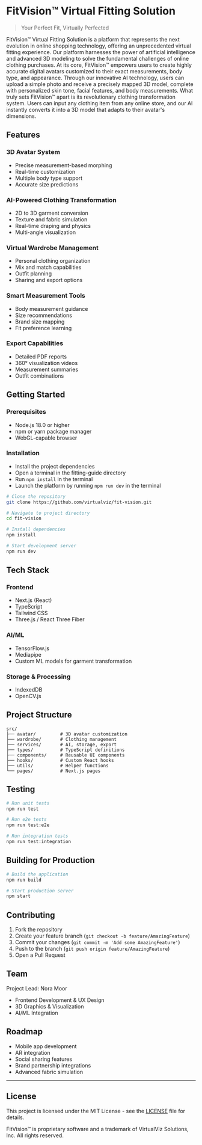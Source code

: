 # FitVision™ Virtual Fitting Solution

> Your Perfect Fit, Virtually Perfected

FitVision™ Virtual Fitting Solution is a platform that represents the next evolution in online shopping technology, offering an unprecedented virtual fitting experience. Our platform harnesses the power of artificial intelligence and advanced 3D modeling to solve the fundamental challenges of online clothing purchases.
At its core, FitVision™ empowers users to create highly accurate digital avatars customized to their exact measurements, body type, and appearance. Through our innovative AI technology, users can upload a simple photo and receive a precisely mapped 3D model, complete with personalized skin tone, facial features, and body measurements.
What truly sets FitVision™ apart is its revolutionary clothing transformation system. Users can input any clothing item from any online store, and our AI instantly converts it into a 3D model that adapts to their avatar's dimensions.

## Features

### 3D Avatar System
- Precise measurement-based morphing
- Real-time customization
- Multiple body type support
- Accurate size predictions

### AI-Powered Clothing Transformation
- 2D to 3D garment conversion
- Texture and fabric simulation
- Real-time draping and physics
- Multi-angle visualization

### Virtual Wardrobe Management
- Personal clothing organization
- Mix and match capabilities
- Outfit planning
- Sharing and export options

### Smart Measurement Tools
- Body measurement guidance
- Size recommendations
- Brand size mapping
- Fit preference learning

### Export Capabilities
- Detailed PDF reports
- 360° visualization videos
- Measurement summaries
- Outfit combinations

## Getting Started

### Prerequisites
- Node.js 18.0 or higher
- npm or yarn package manager
- WebGL-capable browser

### Installation
- Install the project dependencies
- Open a terminal in the fitting-guide directory
- Run `npm install` in the terminal
- Launch the platform by running `npm run dev` in the terminal

```bash
# Clone the repository
git clone https://github.com/virtualviz/fit-vision.git

# Navigate to project directory
cd fit-vision

# Install dependencies
npm install

# Start development server
npm run dev
```

## Tech Stack

### Frontend
- Next.js (React)
- TypeScript
- Tailwind CSS
- Three.js / React Three Fiber

### AI/ML
- TensorFlow.js
- Mediapipe
- Custom ML models for garment transformation

### Storage & Processing
- IndexedDB
- OpenCV.js

## Project Structure

```
src/
├── avatar/         # 3D avatar customization
├── wardrobe/       # Clothing management
├── services/       # AI, storage, export
├── types/          # TypeScript definitions
├── components/     # Reusable UI components
├── hooks/          # Custom React hooks
├── utils/          # Helper functions
└── pages/          # Next.js pages
```

## Testing

```bash
# Run unit tests
npm run test

# Run e2e tests
npm run test:e2e

# Run integration tests
npm run test:integration
```

## Building for Production

```bash
# Build the application
npm run build

# Start production server
npm start
```

## Contributing

1. Fork the repository
2. Create your feature branch (`git checkout -b feature/AmazingFeature`)
3. Commit your changes (`git commit -m 'Add some AmazingFeature'`)
4. Push to the branch (`git push origin feature/AmazingFeature`)
5. Open a Pull Request

## Team

Project Lead: Nora Moor  
- Frontend Development & UX Design
- 3D Graphics & Visualization
- AI/ML Integration

## Roadmap

- Mobile app development
- AR integration
- Social sharing features
- Brand partnership integrations
- Advanced fabric simulation

---
## License

This project is licensed under the MIT License - see the [LICENSE](LICENSE) file for details.

FitVision™ is proprietary software and a trademark of VirtualViz Solutions, Inc. All rights reserved.
